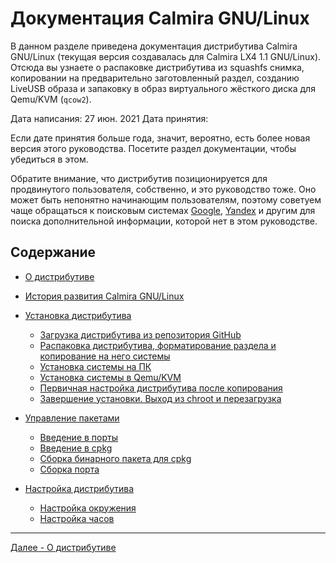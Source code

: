 # Документация Calmira GNU/Linux

В данном разделе приведена документация дистрибутива Calmira GNU/Linux (текущая версия создавалась для Calmira LX4 1.1 GNU/Linux). Отсюда вы узнаете о распаковке дистрибутива из squashfs снимка, копировании на предварительно заготовленный раздел, созданию LiveUSB образа и запаковку в образ виртуального жёсткого диска для Qemu/KVM (`qcow2`).

Дата написания: 27 июн. 2021
Дата принятия:

Если дате принятия больше года, значит, вероятно, есть более новая версия этого руководства. Посетите раздел документации, чтобы убедиться в этом.

Обратите внимание, что дистрибутив позиционируется для продвинутого пользователя, собственно, и это руководство тоже. Оно может быть непонятно начинающим пользователям, поэтому советуем чаще обращаться к поисковым системах [Google](https://www.google.com), [Yandex](https://www.yandex.ru) и другим для поиска дополнительной информации, которой нет в этом руководстве.

## Содержание

* [О дистрибутиве](about.md)
* [История развития Calmira GNU/Linux](history.md)
* [Установка дистрибутива](installation/README.md)
  * [Загрузка дистрибутива из репозитория GitHub](installation/download.md)
  * [Распаковка дистрибутива, форматирование раздела и копирование на него системы](installation/unpack.md)
  * [Установка системы на ПК](installation/install_sys.md)
  * [Установка системы в Qemu/KVM](installation/install_qemu.md)
  * [Первичная настройка дистрибутива после копирования](installation/setting_up.md)
  * [Завершение установки. Выход из chroot и перезагрузка](installation/exit.md)

* [Управление пакетами](packages/README.md)
  * [Введение в порты](packages/intro_ports.md)
  * [Введение в cpkg](packages/intro_cpkg.md)
  * [Сборка бинарного пакета для cpkg](packages/makepkg.md)
  * [Сборка порта](packages/makeport.md)

* [Настройка дистрибутива](setup/README.md)
  * [Настройка окружения](setup/shell.md)
  * [Настройка часов](setup/clock.md)
  
***

[Далее - О дистрибутиве](about.md)

